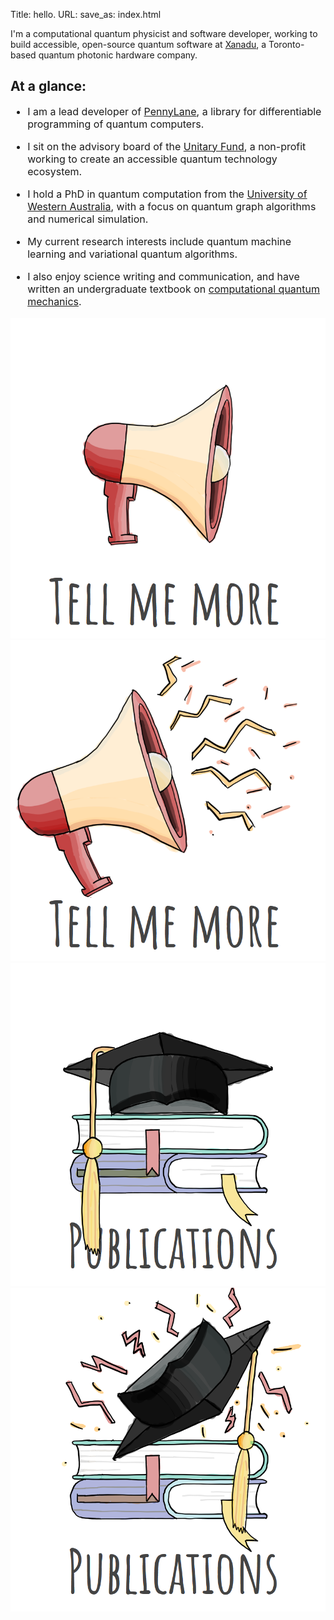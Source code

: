 Title: hello.
URL:
save_as: index.html

I'm a computational quantum physicist and software developer, working to build accessible, open-source
quantum software at [Xanadu](https://xanadu.ai), a Toronto-based quantum photonic hardware company.


<style>
  ul {
    font-size: initial;
  }
</style>

## At a glance:

* I am a lead developer of [PennyLane](https://pennylane.ai/), a library for differentiable
  programming of quantum computers.

* I sit on the advisory board of the [Unitary Fund](https://unitary.fund), a non-profit working to create
  an accessible quantum technology ecosystem.

* I hold a PhD in quantum computation from the [University of Western
  Australia](https://www.uwa.edu.au/research/ems-research-clusters/quantum-information-simulation-and-algorithms),
  with a focus on quantum graph algorithms and numerical simulation.

* My current research interests include quantum machine learning and variational quantum
  algorithms.

* I also enjoy science writing and communication, and have written an undergraduate textbook on
  [computational quantum
  mechanics](https://www.amazon.com/Computational-Quantum-Mechanics-Joshua-Izaac/dp/331999929X).


<div class="row">
  <div class="col-lg-3 offset-lg-3 col-6">
    <a class="hover-img" href="/about">
       <img src="/images/tell_me_more.png" />
       <img src="/images/tell_me_more_active.png" />
    </a>
  </div>
  <div class="col-lg-3 col-6">
    <a class="hover-img" href="https://scholar.google.com/citations?user=pEj09c4AAAAJ">
       <img src="/images/publications.png" />
       <img src="/images/publications_active.png" />
    </a>
  </div>
</div>